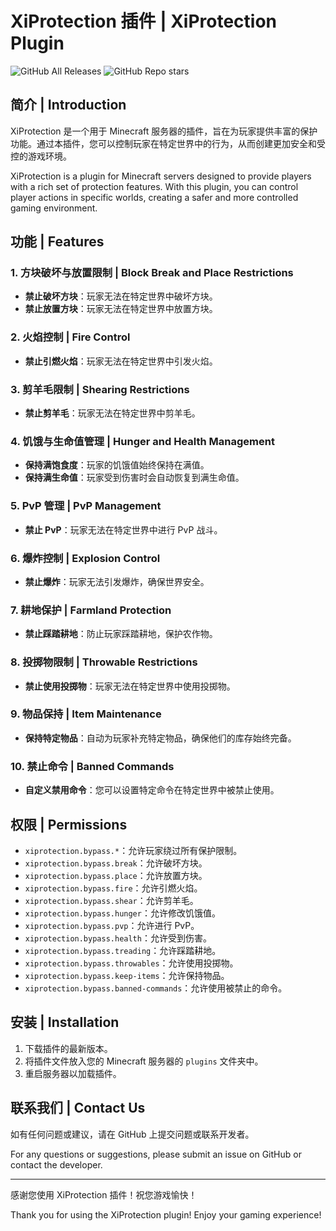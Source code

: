 # XiProtection 插件 | XiProtection Plugin

![GitHub All Releases](https://img.shields.io/github/downloads/yourusername/XiProtection/total) ![GitHub Repo stars](https://img.shields.io/github/stars/yourusername/XiProtection?style=social)

## 简介 | Introduction

XiProtection 是一个用于 Minecraft 服务器的插件，旨在为玩家提供丰富的保护功能。通过本插件，您可以控制玩家在特定世界中的行为，从而创建更加安全和受控的游戏环境。

XiProtection is a plugin for Minecraft servers designed to provide players with a rich set of protection features. With this plugin, you can control player actions in specific worlds, creating a safer and more controlled gaming environment.

## 功能 | Features

### 1. 方块破坏与放置限制 | Block Break and Place Restrictions
- **禁止破坏方块**：玩家无法在特定世界中破坏方块。
- **禁止放置方块**：玩家无法在特定世界中放置方块。

### 2. 火焰控制 | Fire Control
- **禁止引燃火焰**：玩家无法在特定世界中引发火焰。

### 3. 剪羊毛限制 | Shearing Restrictions
- **禁止剪羊毛**：玩家无法在特定世界中剪羊毛。

### 4. 饥饿与生命值管理 | Hunger and Health Management
- **保持满饱食度**：玩家的饥饿值始终保持在满值。
- **保持满生命值**：玩家受到伤害时会自动恢复到满生命值。

### 5. PvP 管理 | PvP Management
- **禁止 PvP**：玩家无法在特定世界中进行 PvP 战斗。

### 6. 爆炸控制 | Explosion Control
- **禁止爆炸**：玩家无法引发爆炸，确保世界安全。

### 7. 耕地保护 | Farmland Protection
- **禁止踩踏耕地**：防止玩家踩踏耕地，保护农作物。

### 8. 投掷物限制 | Throwable Restrictions
- **禁止使用投掷物**：玩家无法在特定世界中使用投掷物。

### 9. 物品保持 | Item Maintenance
- **保持特定物品**：自动为玩家补充特定物品，确保他们的库存始终完备。

### 10. 禁止命令 | Banned Commands
- **自定义禁用命令**：您可以设置特定命令在特定世界中被禁止使用。

## 权限 | Permissions
- `xiprotection.bypass.*`：允许玩家绕过所有保护限制。
- `xiprotection.bypass.break`：允许破坏方块。
- `xiprotection.bypass.place`：允许放置方块。
- `xiprotection.bypass.fire`：允许引燃火焰。
- `xiprotection.bypass.shear`：允许剪羊毛。
- `xiprotection.bypass.hunger`：允许修改饥饿值。
- `xiprotection.bypass.pvp`：允许进行 PvP。
- `xiprotection.bypass.health`：允许受到伤害。
- `xiprotection.bypass.treading`：允许踩踏耕地。
- `xiprotection.bypass.throwables`：允许使用投掷物。
- `xiprotection.bypass.keep-items`：允许保持物品。
- `xiprotection.bypass.banned-commands`：允许使用被禁止的命令。

## 安装 | Installation
1. 下载插件的最新版本。
2. 将插件文件放入您的 Minecraft 服务器的 `plugins` 文件夹中。
3. 重启服务器以加载插件。

## 联系我们 | Contact Us
如有任何问题或建议，请在 GitHub 上提交问题或联系开发者。

For any questions or suggestions, please submit an issue on GitHub or contact the developer.

---

感谢您使用 XiProtection 插件！祝您游戏愉快！

Thank you for using the XiProtection plugin! Enjoy your gaming experience!
